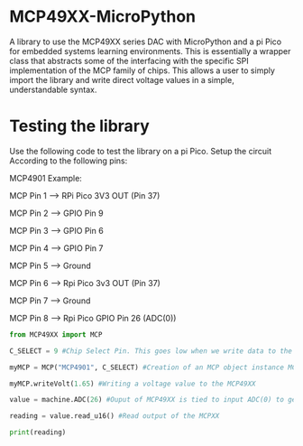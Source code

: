 # MCP49XX-MicroPython
A library to use the MCP49XX series DAC with MicroPython and a pi Pico for embedded systems learning environments. 
This is essentially a wrapper class that abstracts some of the interfacing with the specific SPI implementation of the MCP family of chips.  This allows a user to simply import the library and write direct voltage values in a simple, understandable syntax. 

# Testing the library 
Use the following code to test the library on a pi Pico. Setup the circuit According to the following pins:

MCP4901 Example:

MCP Pin 1 --> RPi Pico 3V3 OUT (Pin 37)

MCP Pin 2 --> GPIO Pin 9

MCP Pin 3 --> GPIO Pin 6

MCP Pin 4 --> GPIO Pin 7

MCP Pin 5 --> Ground

MCP Pin 6 --> Rpi Pico 3v3 OUT (Pin 37)

MCP Pin 7 --> Ground

MCP Pin 8 --> Rpi Pico GPIO Pin 26 (ADC(0))


```python
from MCP49XX import MCP

C_SELECT = 9 #Chip Select Pin. This goes low when we write data to the MCP49XX Bus

myMCP = MCP("MCP4901", C_SELECT) #Creation of an MCP object instance MCP(ChipName, ChipSelectPin)

myMCP.writeVolt(1.65) #Writing a voltage value to the MCP49XX

value = machine.ADC(26) #Ouput of MCP49XX is tied to input ADC(0) to get a test reading

reading = value.read_u16() #Read output of the MCPXX

print(reading)
```

